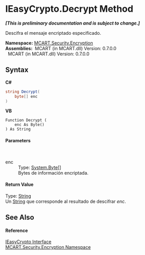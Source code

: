 # IEasyCrypto.Decrypt Method 
 _**\[This is preliminary documentation and is subject to change.\]**_

Descifra el mensaje encriptado especificado.

**Namespace:**&nbsp;<a href="e67f9c19-8f2e-4254-d207-cccc7508c995">MCART.Security.Encryption</a><br />**Assemblies:**&nbsp;&nbsp;MCART (in MCART.dll) Version: 0.7.0.0<br />&nbsp;&nbsp;MCART (in MCART.dll) Version: 0.7.0.0<br />

## Syntax

**C#**<br />
``` C#
string Decrypt(
	byte[] enc
)
```

**VB**<br />
``` VB
Function Decrypt ( 
	enc As Byte()
) As String
```


#### Parameters
&nbsp;<dl><dt>enc</dt><dd>Type: <a href="http://msdn2.microsoft.com/es-es/library/yyb1w04y" target="_blank">System.Byte</a>[]<br />Bytes de información encriptada.</dd></dl>

#### Return Value
Type: <a href="http://msdn2.microsoft.com/es-es/library/s1wwdcbf" target="_blank">String</a><br />Un <a href="http://msdn2.microsoft.com/es-es/library/s1wwdcbf" target="_blank">String</a> que corresponde al resultado de descifrar *enc*.

## See Also


#### Reference
<a href="d3dabdec-6d8b-55d5-feb1-c57335b60e27">IEasyCrypto Interface</a><br /><a href="e67f9c19-8f2e-4254-d207-cccc7508c995">MCART.Security.Encryption Namespace</a><br />